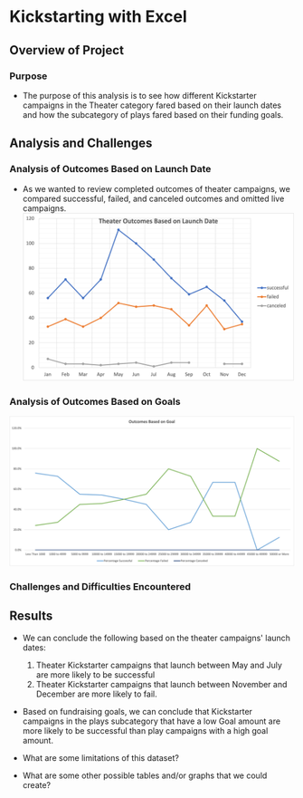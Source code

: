 # Kickstarting with Excel

## Overview of Project

### Purpose

- The purpose of this analysis is to see how different Kickstarter campaigns in the Theater category fared based on their launch dates and how the subcategory of plays fared based on their funding goals.

## Analysis and Challenges

### Analysis of Outcomes Based on Launch Date
- As we wanted to review completed outcomes of theater campaigns, we compared successful, failed, and canceled outcomes and omitted live campaigns.
![Theater Outcomes Based on Launch Date](resources/Theater_Outcomes_vs_Launch.png)

### Analysis of Outcomes Based on Goals
![Play Outcomes Based on Goals](resources/Outcomes_vs_Goals.png)

### Challenges and Difficulties Encountered

## Results

- We can conclude the following based on the theater campaigns' launch dates:
  1) Theater Kickstarter campaigns that launch between May and July are more likely to be successful
  2) Theater Kickstarter campaigns that launch between November and December are more likely to fail.

- Based on fundraising goals, we can conclude that Kickstarter campaigns in the plays subcategory that have a low Goal amount are more likely to be successful than play campaigns with a high goal amount.

- What are some limitations of this dataset?

- What are some other possible tables and/or graphs that we could create?
